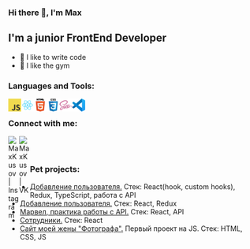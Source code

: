 ### Hi there 👋, I'm Max


## I'm a junior FrontEnd Developer
- 💪 I like to write code
- 💪 I like the gym


### Languages and Tools:

<img align="left" alt="JavaScript" width="26px" src="https://raw.githubusercontent.com/github/explore/80688e429a7d4ef2fca1e82350fe8e3517d3494d/topics/javascript/javascript.png" />
<img align="left" alt="React" width="26px" src="https://raw.githubusercontent.com/github/explore/80688e429a7d4ef2fca1e82350fe8e3517d3494d/topics/react/react.png" />
<img align="left" alt="HTML5" width="26px" src="https://raw.githubusercontent.com/github/explore/80688e429a7d4ef2fca1e82350fe8e3517d3494d/topics/html/html.png" />
<img align="left" alt="CSS3" width="26px" src="https://raw.githubusercontent.com/github/explore/80688e429a7d4ef2fca1e82350fe8e3517d3494d/topics/css/css.png" />
<img align="left" alt="Sass" width="26px" src="https://raw.githubusercontent.com/github/explore/80688e429a7d4ef2fca1e82350fe8e3517d3494d/topics/sass/sass.png" />
<img align="left" alt="Visual Studio Code" width="26px" src="https://raw.githubusercontent.com/github/explore/80688e429a7d4ef2fca1e82350fe8e3517d3494d/topics/visual-studio-code/visual-studio-code.png" />


<br />

### Connect with me:


[<img align="left" alt="MaxKusov | Instagram" width="22px" src="https://cdn.jsdelivr.net/npm/simple-icons@v3/icons/instagram.svg" />][instagram]
[<img align="left" alt="MaxKusov | VK" width="22px" src="https://cdn.jsdelivr.net/npm/simple-icons@v3/icons/vk.svg" />][vk]


<br />
<br />

### Pet projects:
<!-- BLOG-POST-LIST:START -->
- [Добавление пользователя.](https://github.com/max-kusov/roox_company) Стек: React(hook, custom hooks), Redux, TypeScript, работа с API
- [Добавление пользователя.](https://github.com/max-kusov/create-user) Стек: React, Redux
- [Марвел, практика работы с API.](https://github.com/max-kusov/marvel) Стек: React, API
- [Сотрудники.](https://github.com/max-kusov/employees) Стек: React
- [Сайт моей жены "Фотографа".](https://github.com/max-kusov/kusova_ph) Первый проект на JS. Стек: HTML, CSS, JS
<!-- BLOG-POST-LIST:END -->



[instagram]: https://www.instagram.com/kusovmax78/
[vk]: https://vk.com/kusov_max
[habr]: https://career.habr.com/kusov_max
